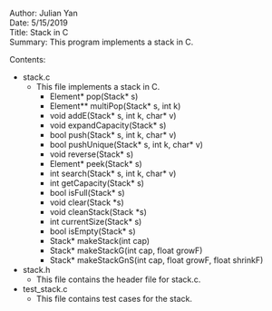 Author: Julian Yan  
Date: 5/15/2019  
Title: Stack in C  
Summary: This program implements a stack in C.

Contents: 
* stack.c
  * This file implements a stack in C.
    * Element* pop(Stack* s)
    * Element** multiPop(Stack* s, int k)
    * void addE(Stack* s, int k, char* v) 
    * void expandCapacity(Stack* s)
    * bool push(Stack* s, int k, char* v)
    * bool pushUnique(Stack* s, int k, char* v)
    * void reverse(Stack* s)
    * Element* peek(Stack* s)
    * int search(Stack* s, int k, char* v)
    * int getCapacity(Stack* s)
    * bool isFull(Stack* s)
    * void clear(Stack *s)
    * void cleanStack(Stack *s)
    * int currentSize(Stack* s)
    * bool isEmpty(Stack* s)
    * Stack* makeStack(int cap)
    * Stack* makeStackG(int cap, float growF)
    * Stack* makeStackGnS(int cap, float growF, float shrinkF)
* stack.h
  * This file contains the header file for stack.c.
* test_stack.c
  * This file contains test cases for the stack. 